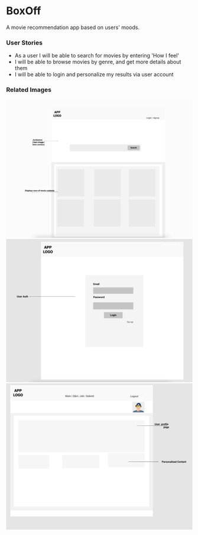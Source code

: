 # BoxOff

A movie recommendation app based on users' moods.


### User Stories

- As a user I will be able to search for movies by entering 'How I feel'
- I will be able to browse movies by genre, and get more details about them
- I will be able to login and personalize my results via user account

### Related Images

![alt text](./images/homep.png)
![alt text](./images/login.png)
![alt text](./images/userpro.png)